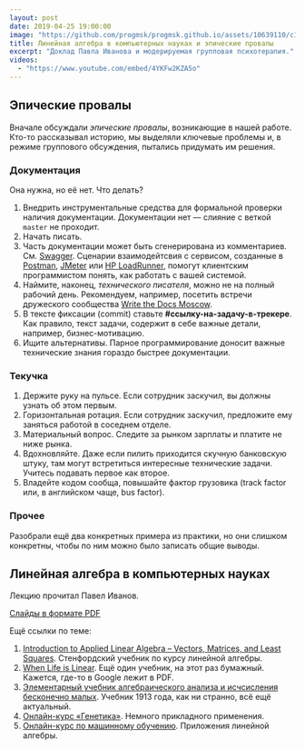 ```yaml
---
layout: post
date: 2019-04-25 19:00:00
image: "https://github.com/progmsk/progmsk.github.io/assets/10639110/c17527d1-d004-4d8d-a914-1275c76264fe"
title: Линейная алгебра в компьютерных науках и эпические провалы
excerpt: "Доклад Павла Иванова и модерируемая групповая психотерапия."
videos:
  - "https://www.youtube.com/embed/4YKFw2KZA5o"
---
```


## Эпические провалы

Вначале обсуждали *эпические провалы*, возникающие в нашей работе. Кто-то рассказывал историю, мы выделяли ключевые проблемы и, в режиме группового обсуждения, пытались придумать им решения.

### Документация

Она нужна, но её нет. Что делать?

1. Внедрить инструментальные средства для формальной проверки наличия документации. Документации нет&nbsp;&mdash; слияние с веткой `master` не проходит.
1. Начать писать.
1. Часть документации может быть сгенерирована из комментариев. См. [Swagger](https://swagger.io/). Сценарии взаимодейтсвия с сервисом, созданные в [Postman](https://www.getpostman.com/), [JMeter](https://jmeter.apache.org/) или [HP LoadRunner](https://www.microfocus.com/ru-ru/products/loadrunner-load-testing/overview), помогут клиентским программистом понять, как работать с вашей системой.
1. Наймите, наконец, *технического писателя*, можно не на полный рабочий день. Рекомендуем, например, посетить встречи дружеского сообщества [Write the Docs Moscow](https://www.meetup.com/ru-RU/Write-the-Docs-Moscow/).
1. В тексте фиксации (commit) ставьте **#ссылку-на-задачу-в-трекере**. Как правило, текст задачи, содержит в себе важные детали, например, бизнес-мотивацию.
1. Ищите альтернативы. Парное программирование доносит важные технические знания гораздо быстрее документации.

### Текучка

1. Держите руку на пульсе. Если сотрудник заскучил, вы должны узнать об этом первым.
1. Горизонтальная ротация. Если сотрудник заскучил, предложите ему заняться работой в соседнем отделе.
1. Материальный вопрос. Следите за рынком зарплаты и платите не ниже рынка.
1. Вдохновляйте. Даже если пилить приходится скучную банковскую штуку, там могут встретиться интересные технические задачи. Учитесь подавать первое как второе.
1. Владейте кодом сообща, повышайте фактор грузовика (track factor или, в английском чаще, bus factor).

### Прочее

Разобрали ещё два конкретных примера из практики, но они слишком конкретны, чтобы по ним можно было записать общие выводы.

## Линейная алгебра в компьютерных науках

Лекцию прочитал Павел Иванов.

[Слайды в формате PDF](https://github.com/progmsk/progmsk.github.io/files/14818355/la-in-cs.pdf)

Ещё ссылки по теме:

1. [Introduction to Applied Linear Algebra – Vectors, Matrices, and Least Squares](http://vmls-book.stanford.edu/). Стенфордский учебник по курсу линейной алгебры.
1. [When Life is Linear](https://www.amazon.com/When-Linear-Anneli-Mathematical-Library/dp/0883856492). Ещё один учебник, на этот раз бумажный. Кажется, где-то в Google лежит в PDF.
1. [Элементарный учебник алгебраического анализа и исчсисления бесконечно малых](http://www.mathesis.ru/book/cesaro1/). Учебник 1913 года, как ни странно, всё ещё актуальный.
1. [Онлайн-курс &laquo;Генетика&raquo;](https://openedu.ru/course/msu/GENETICS/). Немного прикладного применения.
1. [Онлайн-курс по машинному обучению](https://github.com/Yorko/mlcourse.ai/wiki/About-the-course-(in-Russian)). Приложения линейной алгебры.
